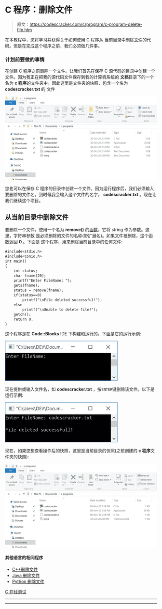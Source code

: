 # C 程序：删除文件

> 原文：<https://codescracker.com/c/program/c-program-delete-file.htm>

在本教程中，您将学习并获得关于如何使用 C 程序从 当前目录中删除[文件](/c/c-file-io.htm)的代码。但是在完成这个程序之前，我们必须做几件事。

### 计划前要做的事情

在创建 C 程序之前删除一个文件。让我们首先在保存 C 源代码的目录中创建一个文件。因为我正在把我的源代码文件保存到我的计算机系统的 **文档**目录下的一个名为 **c 程序**的文件夹中。因此这里是文件夹的快照，包含一个名为 **codescracker.txt** 的 文件

![c delete file](img/078bcf5a045759b95b47c9d6e57c7282.png)

您也可以在保存 C 程序的目录中创建一个文件。因为运行程序后，我们必须输入要删除的文件名。到时候我会输入这个文件的名字， **codescracker.txt** 。现在让我们继续这个项目。

## 从当前目录中删除文件

要删除一个文件，使用一个名为 **remove()** 的[函数](/c/c-functions.htm)，它将 string 作为参数。这里，字符串参数 是必须删除的文件的名称(带扩展名)。如果文件被删除，这个函数返回 **0** 。下面是 这个程序，用来删除当前目录中的任何文件:

```
#include<stdio.h>
#include<conio.h>
int main()
{
    int status;
    char fname[20];
    printf("Enter FileName: ");
    gets(fname);
    status = remove(fname);
    if(status==0)
        printf("\nFile deleted successful!");
    else
        printf("\nUnable to delete file!");
    getch();
    return 0;
}
```

这个程序是在 **Code::Blocks** IDE 下构建和运行的。下面是它的运行示例:

![c program to delete files](img/79db070fb728287c150ab3d986ca5da3.png)

现在提供或输入文件名，如 **codescracker.txt** ，按`ENTER`键删除该文件。以下是运行示例:

![delete a file in c](img/78ac573ff2e98bff7df5d2099b6cd57e.png)

现在，如果您想查看操作后的快照，这里是当前目录的快照(之前创建的 **c 程序**文件夹的快照):

![c program delete file from directory](img/411626a591b0a5382db1f078444e765d.png)

#### 其他语言的相同程序

*   [C++删除文件](/cpp/program/cpp-program-delete-file.htm)
*   [Java 删除文件](/java/program/java-program-delete-file.htm)
*   [Python 删除文件](/python/program/python-program-delete-files.htm)

[C 在线测试](/exam/showtest.php?subid=2)

* * *

* * *
